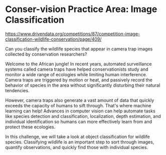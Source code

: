 # Conser-vision Practice Area: Image Classification
https://www.drivendata.org/competitions/87/competition-image-classification-wildlife-conservation/page/409/

Can you classify the wildlife species that appear in camera trap images collected by conservation researchers?

Welcome to the African jungle! In recent years, automated surveillance systems called camera traps have helped conservationists study and monitor a wide range of ecologies while limiting human interference. Camera traps are triggered by motion or heat, and passively record the behavior of species in the area without significantly disturbing their natural tendencies.

However, camera traps also generate a vast amount of data that quickly exceeds the capacity of humans to sift through. That's where machine learning can help! Advances in computer vision can help automate tasks like species detection and classification, localization, depth estimation, and individual identification so humans can more effectively learn from and protect these ecologies.

In this challenge, we will take a look at object classification for wildlife species. Classifying wildlife is an important step to sort through images, quantify observations, and quickly find those with individual species.
